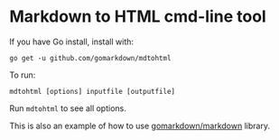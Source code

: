 # Markdown to HTML cmd-line tool

If you have Go install, install with:

    go get -u github.com/gomarkdown/mdtohtml

To run:

    mdtohtml [options] inputfile [outputfile]

Run `mdtohtml` to see all options.

This is also an example of how to use [gomarkdown/markdown](https://github.com/gomarkdown/markdown) library.
